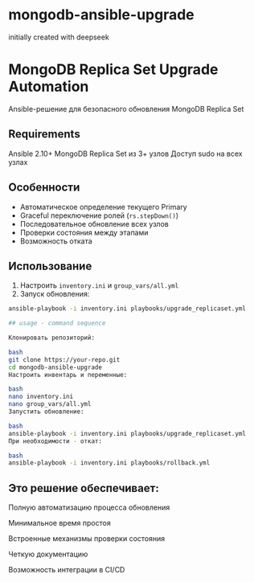 # mongodb-ansible-upgrade
initially created with deepseek

# MongoDB Replica Set Upgrade Automation

Ansible-решение для безопасного обновления MongoDB Replica Set

## Requirements

Ansible 2.10+
MongoDB Replica Set из 3+ узлов
Доступ sudo на всех узлах

## Особенности
- Автоматическое определение текущего Primary
- Graceful переключение ролей (`rs.stepDown()`)
- Последовательное обновление всех узлов
- Проверки состояния между этапами
- Возможность отката

## Использование

1. Настроить `inventory.ini` и `group_vars/all.yml`
2. Запуск обновления:
```bash
ansible-playbook -i inventory.ini playbooks/upgrade_replicaset.yml

## usage - command sequence

Клонировать репозиторий:

bash
git clone https://your-repo.git
cd mongodb-ansible-upgrade
Настроить инвентарь и переменные:

bash
nano inventory.ini
nano group_vars/all.yml
Запустить обновление:

bash
ansible-playbook -i inventory.ini playbooks/upgrade_replicaset.yml
При необходимости - откат:

bash
ansible-playbook -i inventory.ini playbooks/rollback.yml
```

## Это решение обеспечивает:

Полную автоматизацию процесса обновления

Минимальное время простоя

Встроенные механизмы проверки состояния

Четкую документацию

Возможность интеграции в CI/CD
